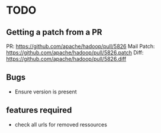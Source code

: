 # TODO

## Getting a patch from a PR

PR: https://github.com/apache/hadoop/pull/5826
Mail Patch: https://github.com/apache/hadoop/pull/5826.patch
Diff: https://github.com/apache/hadoop/pull/5826.diff

## Bugs

- Ensure version is present

## features required

- check all urls for removed ressources
